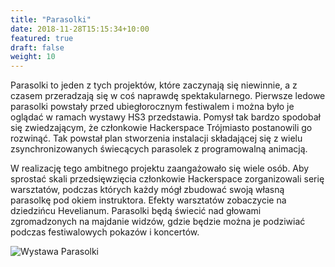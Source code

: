 ```yaml
---
title: "Parasolki"
date: 2018-11-28T15:15:34+10:00
featured: true
draft: false
weight: 10
---
```


Parasolki to jeden z tych projektów, które zaczynają się niewinnie, a z czasem przeradzają się w coś naprawdę spektakularnego. Pierwsze ledowe parasolki powstały przed ubiegłorocznym festiwalem i można było je oglądać w ramach wystawy HS3 przedstawia. Pomysł tak bardzo spodobał się zwiedzającym, że członkowie Hackerspace Trójmiasto postanowili go rozwinąć. Tak powstał plan stworzenia instalacji składającej się z wielu zsynchronizowanych świecących parasolek z programowalną animacją.

W realizację tego ambitnego projektu zaangażowało się wiele osób. Aby sprostać skali przedsięwzięcia członkowie Hackerspace zorganizowali serię warsztatów, podczas których każdy mógł zbudować swoją własną parasolkę pod okiem instruktora. Efekty warsztatów zobaczycie na dziedzińcu Hevelianum. Parasolki będą świecić nad głowami zgromadzonych na majdanie widzów, gdzie będzie można je podziwiać podczas festiwalowych pokazów i koncertów.

![Wystawa Parasolki](/images/exhibitions/parasolki.webp)